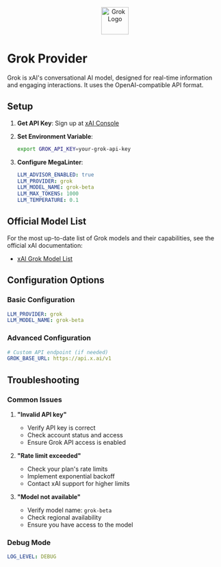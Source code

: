 <div align="center">
  <img src="https://grok.com/favicon.ico" alt="Grok Logo" height="64" />
</div>

# Grok Provider

Grok is xAI's conversational AI model, designed for real-time information and engaging interactions. It uses the OpenAI-compatible API format.

## Setup

1. **Get API Key**: Sign up at [xAI Console](https://console.x.ai/)

2. **Set Environment Variable**:

   ```bash
   export GROK_API_KEY=your-grok-api-key
   ```

3. **Configure MegaLinter**:

   ```yaml
   LLM_ADVISOR_ENABLED: true
   LLM_PROVIDER: grok
   LLM_MODEL_NAME: grok-beta
   LLM_MAX_TOKENS: 1000
   LLM_TEMPERATURE: 0.1
   ```

## Official Model List

For the most up-to-date list of Grok models and their capabilities, see the official xAI documentation:

- [xAI Grok Model List](https://docs.x.ai/docs/models)

## Configuration Options

### Basic Configuration

```yaml
LLM_PROVIDER: grok
LLM_MODEL_NAME: grok-beta
```

### Advanced Configuration

```yaml
# Custom API endpoint (if needed)
GROK_BASE_URL: https://api.x.ai/v1
```

## Troubleshooting

### Common Issues

1. **"Invalid API key"**
   - Verify API key is correct
   - Check account status and access
   - Ensure Grok API access is enabled

2. **"Rate limit exceeded"**
   - Check your plan's rate limits
   - Implement exponential backoff
   - Contact xAI support for higher limits

3. **"Model not available"**
   - Verify model name: `grok-beta`
   - Check regional availability
   - Ensure you have access to the model

### Debug Mode

```yaml
LOG_LEVEL: DEBUG
```
